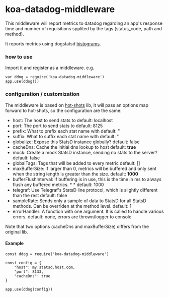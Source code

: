 koa-datadog-middleware
======================

This middleware will report metrics to datadog regarding an app's response time and number of requisitions spplited by the tags (status_code, path and method).

It reports metrics using dogstatsd [histograms](https://docs.datadoghq.com/developers/dogstatsd/#histograms).

### how to use
Import it and register as a middleware. e.g.
```
var ddog = require('koa-datadog-middleware')
app.use(ddog())
```

### configuration / customization
The middleware is based on [hot-shots](https://github.com/brightcove/hot-shots) lib, it will pass an options map forward to hot-shots, so the configuration are the same:

* host: The host to send stats to default: localhost
* port: The port to send stats to default: 8125
* prefix: What to prefix each stat name with default: ''
* suffix: What to suffix each stat name with default: ''
* globalize: Expose this StatsD instance globally? default: false
* cacheDns: Cache the initial dns lookup to host default: **true**
* mock: Create a mock StatsD instance, sending no stats to the server? default: false
* globalTags: Tags that will be added to every metric default: []
* maxBufferSize: If larger than 0, metrics will be buffered and only sent when the string length is greater than the size. default: **1000**
* bufferFlushInterval: If buffering is in use, this is the time in ms to always flush any buffered metrics. * * default: 1000
* telegraf: Use Telegraf's StatsD line protocol, which is slightly different than the rest default: false
* sampleRate: Sends only a sample of data to StatsD for all StatsD methods. Can be overriden at the method level. default: 1
* errorHandler: A function with one argument. It is called to handle various errors. default: none, errors are thrown/logger to console

Note that two options (cacheDns and maxBufferSize) differs from the original lib.

#### Example

```
const ddog = require('koa-datadog-middleware')

const config = {
    "host": my.statsd.host.com,
    "port": 8133,
    "cacheDns": true
}

app.use(ddog(config))
```

